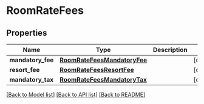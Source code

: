 # RoomRateFees

## Properties
Name | Type | Description | Notes
------------ | ------------- | ------------- | -------------
**mandatory_fee** | [**RoomRateFeesMandatoryFee**](RoomRateFeesMandatoryFee.md) |  | [optional] 
**resort_fee** | [**RoomRateFeesResortFee**](RoomRateFeesResortFee.md) |  | [optional] 
**mandatory_tax** | [**RoomRateFeesMandatoryTax**](RoomRateFeesMandatoryTax.md) |  | [optional] 

[[Back to Model list]](../README.md#documentation-for-models) [[Back to API list]](../README.md#documentation-for-api-endpoints) [[Back to README]](../README.md)


